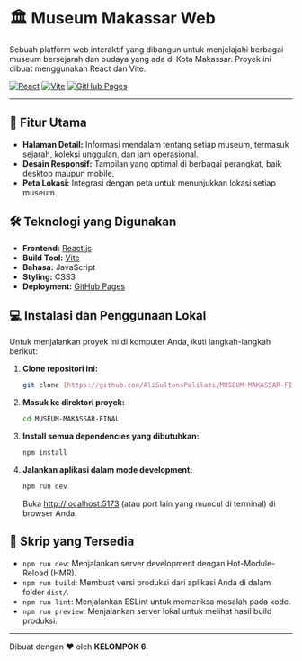 # 🏛️ Museum Makassar Web

Sebuah platform web interaktif yang dibangun untuk menjelajahi berbagai museum bersejarah dan budaya yang ada di Kota Makassar. Proyek ini dibuat menggunakan React dan Vite.

[![React](https://img.shields.io/badge/React-20232A?style=for-the-badge&logo=react&logoColor=61DAFB)](https://reactjs.org/)
[![Vite](https://img.shields.io/badge/Vite-646CFF?style=for-the-badge&logo=vite&logoColor=white)](https://vitejs.dev/)
[![GitHub Pages](https://img.shields.io/badge/deployed%20on-GitHub%20Pages-222222?style=for-the-badge&logo=github&logoColor=white)](https://pages.github.com/)

---

## 🚀 Fitur Utama
-   **Halaman Detail:** Informasi mendalam tentang setiap museum, termasuk sejarah, koleksi unggulan, dan jam operasional.
-   **Desain Responsif:** Tampilan yang optimal di berbagai perangkat, baik desktop maupun mobile.
-   **Peta Lokasi:** Integrasi dengan peta untuk menunjukkan lokasi setiap museum.

## 🛠️ Teknologi yang Digunakan

-   **Frontend:** [React.js](https://reactjs.org/)
-   **Build Tool:** [Vite](https://vitejs.dev/)
-   **Bahasa:** JavaScript
-   **Styling:** CSS3
-   **Deployment:** [GitHub Pages](https://pages.github.com/)

## 💻 Instalasi dan Penggunaan Lokal

Untuk menjalankan proyek ini di komputer Anda, ikuti langkah-langkah berikut:

1.  **Clone repositori ini:**
    ```bash
    git clone [https://github.com/AliSultonsPalilati/MUSEUM-MAKASSAR-FINAL.git](https://github.com/AliSultonsPalilati/MUSEUM-MAKASSAR-FINAL.git)
    ```

2.  **Masuk ke direktori proyek:**
    ```bash
    cd MUSEUM-MAKASSAR-FINAL
    ```

3.  **Install semua dependencies yang dibutuhkan:**
    ```bash
    npm install
    ```

4.  **Jalankan aplikasi dalam mode development:**
    ```bash
    npm run dev
    ```
    Buka [http://localhost:5173](http://localhost:5173) (atau port lain yang muncul di terminal) di browser Anda.

## 📄 Skrip yang Tersedia

-   `npm run dev`: Menjalankan server development dengan Hot-Module-Reload (HMR).
-   `npm run build`: Membuat versi produksi dari aplikasi Anda di dalam folder `dist/`.
-   `npm run lint`: Menjalankan ESLint untuk memeriksa masalah pada kode.
-   `npm run preview`: Menjalankan server lokal untuk melihat hasil build produksi.

---

Dibuat dengan ❤️ oleh **KELOMPOK 6**.
